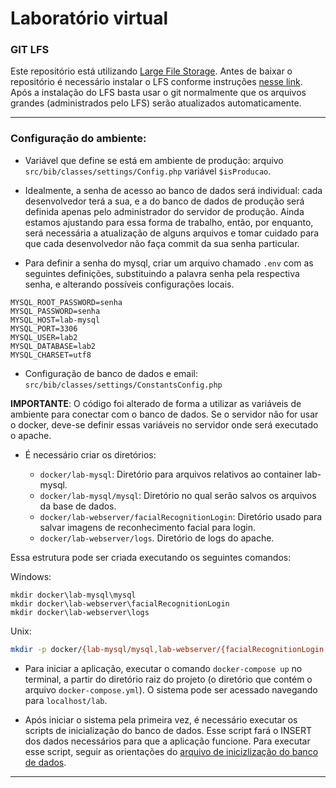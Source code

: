 # Laboratório virtual

### GIT LFS

Este repositório está utilizando [Large File Storage](https://git-lfs.github.com/). Antes de baixar o repositório é necessário instalar o LFS conforme instruções [nesse link](https://git-lfs.github.com/). Após a instalação do LFS basta usar o git normalmente que os arquivos grandes (administrados pelo LFS) serão atualizados automaticamente.

---

### Configuração do ambiente:

* Variável que define se está em ambiente de produção: 
arquivo `src/bib/classes/settings/Config.php` variável `$isProducao`.

* Idealmente, a senha de acesso ao banco de dados será individual: cada desenvolvedor terá a sua, e a do banco de dados de produção será definida apenas pelo administrador do servidor de produção. Ainda estamos ajustando para essa forma de trabalho, então, por enquanto, será necessária a atualização de alguns arquivos e tomar cuidado para que cada desenvolvedor não faça commit da sua senha particular.

* Para definir a senha do mysql, criar um arquivo chamado `.env` com as seguintes definições, substituindo a palavra senha pela respectiva senha, e alterando possíveis configurações locais.

```
MYSQL_ROOT_PASSWORD=senha
MYSQL_PASSWORD=senha
MYSQL_HOST=lab-mysql
MYSQL_PORT=3306
MYSQL_USER=lab2
MYSQL_DATABASE=lab2
MYSQL_CHARSET=utf8
```

* Configuração de banco de dados e email:
`src/bib/classes/settings/ConstantsConfig.php`

__IMPORTANTE__: O código foi alterado de forma a utilizar as variáveis de ambiente para conectar com o banco de dados. Se o servidor não for usar o docker, deve-se definir essas variáveis no servidor onde será executado o apache.

* É necessário criar os diretórios:

    - `docker/lab-mysql`: Diretório para arquivos relativos ao container lab-mysql.
    - `docker/lab-mysql/mysql`: Diretório no qual serão salvos os arquivos da base de dados.
    - `docker/lab-webserver/facialRecognitionLogin`: Diretório usado para salvar imagens de reconhecimento facial para login.
    - `docker/lab-webserver/logs`. Diretório de logs do apache.

Essa estrutura pode ser criada executando os seguintes comandos:

Windows:

```batch
mkdir docker\lab-mysql\mysql
mkdir docker\lab-webserver\facialRecognitionLogin
mkdir docker\lab-webserver\logs
```

Unix:

```bash
mkdir -p docker/{lab-mysql/mysql,lab-webserver/{facialRecognitionLogin,logs}}
```


* Para iniciar a aplicação, executar o comando `docker-compose up` no terminal, a partir do diretório raiz do projeto (o diretório que contém o arquivo `docker-compose.yml`). O sistema pode ser acessado navegando para `localhost/lab`.

* Após iniciar o sistema pela primeira vez, é necessário executar os scripts de inicialização do banco de dados. Esse script fará o INSERT dos dados necessários para que a aplicação funcione. Para executar esse script, seguir as orientações do [arquivo de inicizlização do banco de dados](db/data_backup/README.md).

---
